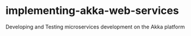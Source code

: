 # implementing-akka-web-services
Developing and Testing microservices development on the Akka platform
